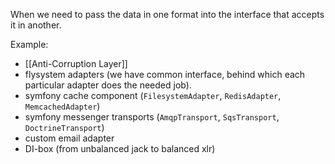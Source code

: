 When we need to pass the data in one format into the interface that accepts it in another.
 
Example: 
- [[Anti-Corruption Layer]]
- flysystem adapters (we have common interface, behind which each particular adapter does the needed job).
- symfony cache component (`FilesystemAdapter`, `RedisAdapter`, `MemcachedAdapter`)
- symfony messenger transports (`AmqpTransport`, `SqsTransport`, `DoctrineTransport`)
- custom email adapter 
- DI-box (from unbalanced jack to balanced xlr)
